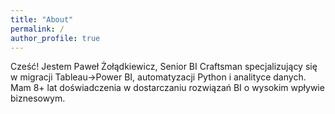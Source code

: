 ```yaml
---
title: "About"
permalink: /
author_profile: true
---
```


Cześć! Jestem Paweł Żołądkiewicz, Senior BI Craftsman specjalizujący się w migracji Tableau→Power BI, automatyzacji Python i analityce danych. Mam 8+ lat doświadczenia w dostarczaniu rozwiązań BI o wysokim wpływie biznesowym.
